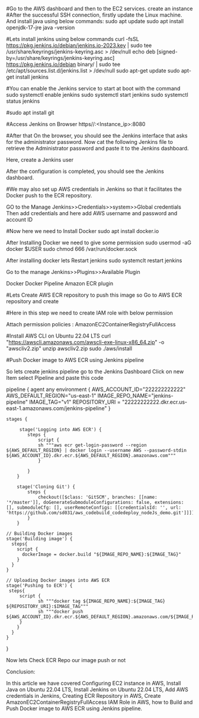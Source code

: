 #Go to the AWS dashboard and then to the EC2 services. create an instance
#After the successful SSH connection, firstly update the Linux machine. And install java using below commands:
sudo apt update
sudo apt install openjdk-17-jre
java -version

#Lets install jenkins using below commands
curl -fsSL https://pkg.jenkins.io/debian/jenkins.io-2023.key | sudo tee \
/usr/share/keyrings/jenkins-keyring.asc > /dev/null
echo deb [signed-by=/usr/share/keyrings/jenkins-keyring.asc] \
https://pkg.jenkins.io/debian binary/ | sudo tee \
/etc/apt/sources.list.d/jenkins.list > /dev/null
sudo apt-get update
sudo apt-get install jenkins

#You can enable the Jenkins service to start at boot with the command
sudo systemctl enable jenkins
sudo systemctl start jenkins
sudo systemctl status jenkins

#sudo apt install git

#Access Jenkins on Browser
https//:<Instance_ip>:8080

#After that On the browser, you should see the Jenkins interface that asks for the administrator password.
Now cat the following Jenkins file to retrieve the Administrator password and paste it to the Jenkins dashboard.

Here, create a Jenkins user

After the configuration is completed, you should see the Jenkins dashboard.

#We may also set up AWS credentials in Jenkins so that it facilitates the Docker push to the ECR repository.

GO to the Manage Jenkins>>Credentials>>system>>Global credentials
Then add credentials and here add AWS username and password and account ID

#Now here we need to Install Docker
sudo apt  install docker.io

After Installing Docker we need to give some permission
sudo usermod -aG docker $USER
sudo chmod 666 /var/run/docker.sock

After installing docker lets Restart jenkins
sudo systemclt restart jenkins

Go to the manage Jenkins>>Plugins>>Available Plugin

Docker
Docker Pipeline
Amazon ECR plugin

#Lets Create AWS ECR repository to push this image so Go to AWS ECR repository and create

#Here in this step we need to create IAM role with below permission 

Attach permission policies : AmazonEC2ContainerRegistryFullAccess

#Install AWS CLI on Ubuntu 22.04 LTS
curl "https://awscli.amazonaws.com/awscli-exe-linux-x86_64.zip" -o "awscliv2.zip"
unzip awscliv2.zip 
sudo ./aws/install

#Push Docker image to AWS ECR using Jenkins pipeline

So lets create jenkins pipeline go to the Jenkins Dashboard Click on new Item select Pipeline and paste this code

pipeline {
    agent any
    environment {
        AWS_ACCOUNT_ID="222222222222"
        AWS_DEFAULT_REGION="us-east-1"
        IMAGE_REPO_NAME="jenkins-pipeline"
        IMAGE_TAG="v1"
        REPOSITORY_URI = "22222222222.dkr.ecr.us-east-1.amazonaws.com/jenkins-pipeline"
    }
   
    stages {
        
         stage('Logging into AWS ECR') {
            steps {
                script {
                sh """aws ecr get-login-password --region ${AWS_DEFAULT_REGION} | docker login --username AWS --password-stdin ${AWS_ACCOUNT_ID}.dkr.ecr.${AWS_DEFAULT_REGION}.amazonaws.com"""
                }
                 
            }
        }
        
        stage('Cloning Git') {
            steps {
                checkout([$class: 'GitSCM', branches: [[name: '*/master']], doGenerateSubmoduleConfigurations: false, extensions: [], submoduleCfg: [], userRemoteConfigs: [[credentialsId: '', url: 'https://github.com/sd031/aws_codebuild_codedeploy_nodeJs_demo.git']]])     
            }
        }
  
    // Building Docker images
    stage('Building image') {
      steps{
        script {
          dockerImage = docker.build "${IMAGE_REPO_NAME}:${IMAGE_TAG}"
        }
      }
    }
   
    // Uploading Docker images into AWS ECR
    stage('Pushing to ECR') {
     steps{  
         script {
                sh """docker tag ${IMAGE_REPO_NAME}:${IMAGE_TAG} ${REPOSITORY_URI}:$IMAGE_TAG"""
                sh """docker push ${AWS_ACCOUNT_ID}.dkr.ecr.${AWS_DEFAULT_REGION}.amazonaws.com/${IMAGE_REPO_NAME}:${IMAGE_TAG}"""
         }
        }
      }
    }
}

Now lets Check ECR Repo our image push or not

Conclusion:

In this article we have covered Configuring EC2 instance in AWS,  Install Java on  Ubuntu 22.04 LTS, Install Jenkins on Ubuntu 22.04 LTS, Add AWS credentials in Jenkins, Creating ECR Repository in AWS, Create AmazonEC2ContainerRegistryFullAccess IAM Role in AWS, how to Build and Push Docker image to AWS ECR using Jenkins pipeline.